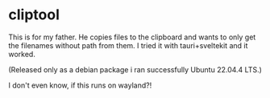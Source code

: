 # cliptool

This is for my father.
He copies files to the clipboard and wants to only get the filenames without path from them.
I tried it with tauri+sveltekit and it worked.

(Released only as a debian package i ran successfully Ubuntu 22.04.4 LTS.)

I don't even know, if this runs on wayland?!
